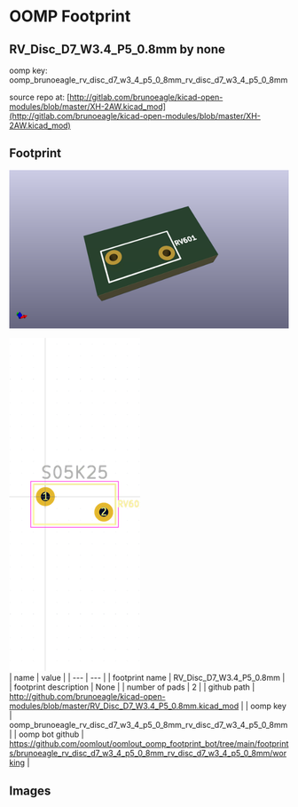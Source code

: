 # OOMP Footprint  
## RV_Disc_D7_W3.4_P5_0.8mm  by none  
  
oomp key: oomp_brunoeagle_rv_disc_d7_w3_4_p5_0_8mm_rv_disc_d7_w3_4_p5_0_8mm  
  
source repo at: [http://gitlab.com/brunoeagle/kicad-open-modules/blob/master/XH-2AW.kicad_mod](http://gitlab.com/brunoeagle/kicad-open-modules/blob/master/XH-2AW.kicad_mod)  
## Footprint  
  
[![working_kicad_pcb_3d.png](working_kicad_pcb_3d_600.png)](working_kicad_pcb_3d.png)  
  
[![working.png](working_600.png)](working.png)  
| name | value | 
| --- | --- | 
| footprint name | RV_Disc_D7_W3.4_P5_0.8mm | 
| footprint description | None | 
| number of pads | 2 | 
| github path | http://github.com/brunoeagle/kicad-open-modules/blob/master/RV_Disc_D7_W3.4_P5_0.8mm.kicad_mod | 
| oomp key | oomp_brunoeagle_rv_disc_d7_w3_4_p5_0_8mm_rv_disc_d7_w3_4_p5_0_8mm | 
| oomp bot github | https://github.com/oomlout/oomlout_oomp_footprint_bot/tree/main/footprints/brunoeagle_rv_disc_d7_w3_4_p5_0_8mm_rv_disc_d7_w3_4_p5_0_8mm/working | 
## Images  
